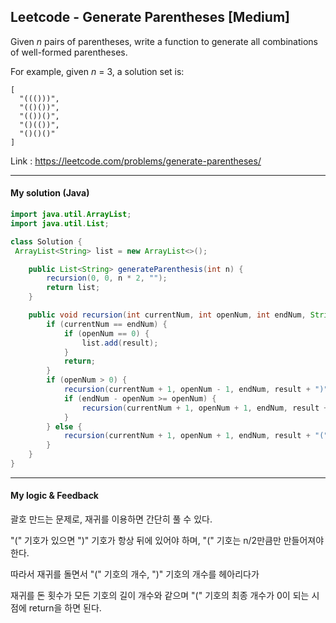 ## Leetcode - Generate Parentheses [Medium]

Given *n* pairs of parentheses, write a function to generate all combinations of well-formed parentheses.

For example, given *n* = 3, a solution set is:

```
[
  "((()))",
  "(()())",
  "(())()",
  "()(())",
  "()()()"
]
```

Link : https://leetcode.com/problems/generate-parentheses/



---



#### My solution (Java)

```java
import java.util.ArrayList;
import java.util.List;

class Solution {
 ArrayList<String> list = new ArrayList<>();

    public List<String> generateParenthesis(int n) {
        recursion(0, 0, n * 2, "");
        return list;
    }

    public void recursion(int currentNum, int openNum, int endNum, String result) {
        if (currentNum == endNum) {
            if (openNum == 0) {
                list.add(result);
            }
            return;
        }
        if (openNum > 0) {
            recursion(currentNum + 1, openNum - 1, endNum, result + ")");
            if (endNum - openNum >= openNum) {
                recursion(currentNum + 1, openNum + 1, endNum, result + "(");
            }
        } else {
            recursion(currentNum + 1, openNum + 1, endNum, result + "(");
        }
    }
}
```

---



#### My logic & Feedback

괄호 만드는 문제로, 재귀를 이용하면 간단히 풀 수 있다.

"(" 기호가 있으면 ")" 기호가 항상 뒤에 있어야 하며, "(" 기호는 n/2만큼만 만들어져야 한다.

따라서 재귀를 돌면서 "(" 기호의 개수, ")" 기호의 개수를 헤아리다가

재귀를 돈 횟수가 모든 기호의 길이 개수와 같으며 "(" 기호의 최종 개수가 0이 되는 시점에 return을 하면 된다.